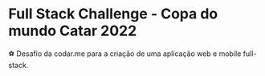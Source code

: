 # Full Stack Challenge - Copa do mundo Catar 2022

⚽️ Desafio da codar.me para a criação de uma aplicação web e mobile full-stack.
